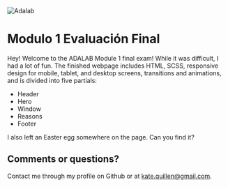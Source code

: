 ![Adalab](https://beta.adalab.es/resources/images/adalab-logo-155x61-bg-white.png)

# Modulo 1 Evaluación Final

Hey! Welcome to the ADALAB Module 1 final exam! While it was difficult, I had a lot of fun.
The finished webpage includes HTML, SCSS, responsive design for mobile, tablet, and desktop screens, transitions and animations, and is divided into five partials: 
-	Header
-	Hero
-	Window
-	Reasons
-	Footer

I also left an Easter egg somewhere on the page. Can you find it?

## Comments or questions?
Contact me through my profile on Github or at kate.quillen@gmail.com.
